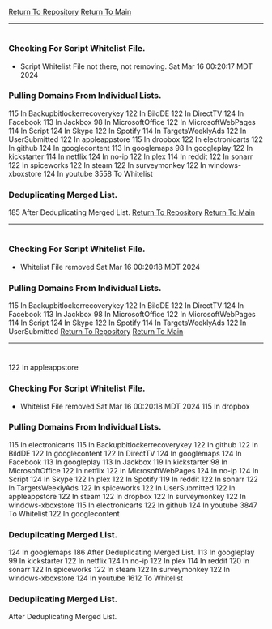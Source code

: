 [Return To Repository](https://github.com/DigitalWarrior/piholeparser/)
[Return To Main](https://github.com/DigitalWarrior/piholeparser/blob/master/RecentRunLogs/Mainlog.md)
____________________________________
# 
### Checking For Script Whitelist File.
* Script Whitelist File not there, not removing. Sat Mar 16 00:20:17 MDT 2024
### Pulling Domains From Individual Lists.
115 In Backupbitlockerrecoverykey
122 In BildDE
122 In DirectTV
124 In Facebook
113 In Jackbox
98 In MicrosoftOffice
122 In MicrosoftWebPages
114 In Script
124 In Skype
122 In Spotify
114 In TargetsWeeklyAds
122 In UserSubmitted
122 In appleappstore
115 In dropbox
122 In electronicarts
122 In github
124 In googlecontent
113 In googlemaps
98 In googleplay
122 In kickstarter
114 In netflix
124 In no-ip
122 In plex
114 In reddit
122 In sonarr
122 In spiceworks
122 In steam
122 In surveymonkey
122 In windows-xboxstore
124 In youtube
3558 To Whitelist
### Deduplicating Merged List.
185 After Deduplicating Merged List.
[Return To Repository](https://github.com/DigitalWarrior/piholeparser/)
[Return To Main](https://github.com/DigitalWarrior/piholeparser/blob/master/RecentRunLogs/Mainlog.md)
____________________________________
# 
### Checking For Script Whitelist File.
* Whitelist File removed Sat Mar 16 00:20:18 MDT 2024
### Pulling Domains From Individual Lists.
115 In Backupbitlockerrecoverykey
122 In BildDE
122 In DirectTV
124 In Facebook
113 In Jackbox
98 In MicrosoftOffice
122 In MicrosoftWebPages
114 In Script
124 In Skype
122 In Spotify
114 In TargetsWeeklyAds
122 In UserSubmitted
[Return To Repository](https://github.com/DigitalWarrior/piholeparser/)
[Return To Main](https://github.com/DigitalWarrior/piholeparser/blob/master/RecentRunLogs/Mainlog.md)
____________________________________
# 
122 In appleappstore
### Checking For Script Whitelist File.
* Whitelist File removed Sat Mar 16 00:20:18 MDT 2024
115 In dropbox
### Pulling Domains From Individual Lists.
115 In electronicarts
115 In Backupbitlockerrecoverykey
122 In github
122 In BildDE
122 In googlecontent
122 In DirectTV
124 In googlemaps
124 In Facebook
113 In googleplay
113 In Jackbox
119 In kickstarter
98 In MicrosoftOffice
122 In netflix
122 In MicrosoftWebPages
124 In no-ip
124 In Script
124 In Skype
122 In plex
122 In Spotify
119 In reddit
122 In sonarr
122 In TargetsWeeklyAds
122 In spiceworks
122 In UserSubmitted
122 In appleappstore
122 In steam
122 In dropbox
122 In surveymonkey
122 In windows-xboxstore
115 In electronicarts
122 In github
124 In youtube
3847 To Whitelist
122 In googlecontent
### Deduplicating Merged List.
124 In googlemaps
186 After Deduplicating Merged List.
113 In googleplay
99 In kickstarter
122 In netflix
124 In no-ip
122 In plex
114 In reddit
120 In sonarr
122 In spiceworks
122 In steam
122 In surveymonkey
122 In windows-xboxstore
124 In youtube
1612 To Whitelist
### Deduplicating Merged List.
 After Deduplicating Merged List.

